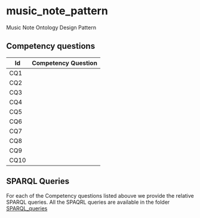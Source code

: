 # music_note_pattern
Music Note Ontology Design Pattern

## Competency questions

| Id | Competency Question |
|----|---------------------|
| CQ1 | |
| CQ2 | |
| CQ3 | |
| CQ4 | |
| CQ5 | |
| CQ6 | |
| CQ7 | |
| CQ8 | |
| CQ9 | |
| CQ10 | |

## SPARQL Queries

For each of the Competency questions listed abouve we provide the relative SPARQL queries. 
All the SPAQRL queries are available in the folder [SPARQL_queries](main/SPARQL_queries)

